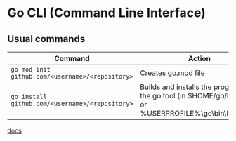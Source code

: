 # Go CLI (Command Line Interface)

## Usual commands

Command                                          | Action
-------------------------------------------------|-----------------------------------------------------------------------------------------------------------
`go mod init github.com/<username>/<repository>` | Creates go.mod file
`go install github.com/<username>/<repository>`  | Builds and installs the program with the go tool (in $HOME/go/bin/hello or %USERPROFILE%\go\bin\hello.exe)

[docs](https://golang.org/doc/cmd)
